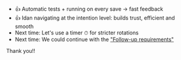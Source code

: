 - 👍 Automatic tests + running on every save -> fast feedback
- 👍 Idan navigating at the intention level: builds trust, efficient and smooth
- Next time: Let's use a timer ⏱ for stricter rotations
- Next time: We could continue with the ["Follow-up requirements"](https://sammancoaching.org/kata_descriptions/fizzbuzz.html#follow-up-requirements)

Thank you!!
